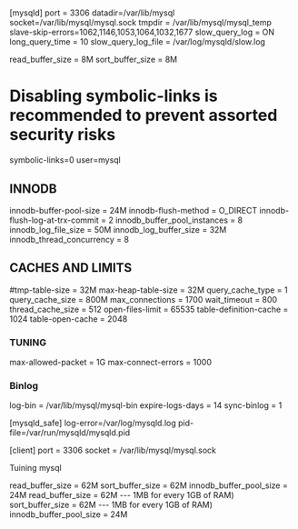 #


[mysqld]
port                    = 3306
datadir=/var/lib/mysql
socket=/var/lib/mysql/mysql.sock
tmpdir                          = /var/lib/mysql/mysql_temp  
slave-skip-errors=1062,1146,1053,1064,1032,1677
slow_query_log          = ON
long_query_time         = 10
slow_query_log_file     = /var/log/mysqld/slow.log

read_buffer_size        = 8M 
sort_buffer_size        = 8M 

# Disabling symbolic-links is recommended to prevent assorted security risks
symbolic-links=0
user=mysql

## INNODB #

innodb-buffer-pool-size        = 24M
innodb-flush-method            = O_DIRECT
innodb-flush-log-at-trx-commit = 2
innodb_buffer_pool_instances   = 8
innodb_log_file_size           = 50M
innodb_log_buffer_size         = 32M
innodb_thread_concurrency      = 8

## CACHES AND LIMITS #

#tmp-table-size                 = 32M
max-heap-table-size            = 32M
query_cache_type               = 1
query_cache_size               = 800M
max_connections                = 1700
wait_timeout                   = 800
thread_cache_size              = 512
open-files-limit               = 65535
table-definition-cache         = 1024
table-open-cache               = 2048

### TUNING #

max-allowed-packet             = 1G
max-connect-errors             = 1000

### Binlog ###

log-bin                        = /var/lib/mysql/mysql-bin
expire-logs-days               = 14
sync-binlog                    = 1



[mysqld_safe]
log-error=/var/log/mysqld.log
pid-file=/var/run/mysqld/mysqld.pid

[client]
port                    = 3306
socket                  = /var/lib/mysql/mysql.sock


Tuining mysql 


read_buffer_size                = 62M
sort_buffer_size                = 62M
innodb_buffer_pool_size      = 24M
read_buffer_size                = 62M --- 1MB for every 1GB of RAM)
sort_buffer_size                = 62M --- 1MB for every 1GB of RAM)
innodb_buffer_pool_size      = 24M
		


